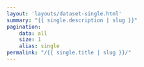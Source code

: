 ```yaml
---
layout: 'layouts/dataset-single.html'
summary: "{{ single.description | slug }}"
pagination:
    data: all
    size: 1
    alias: single
permalink: "/{{ single.title | slug }}/"
---
```

